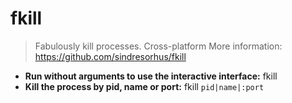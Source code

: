 # fkill
> Fabulously kill processes. Cross-platform
> More information: <https://github.com/sindresorhus/fkill>
- **Run without arguments to use the interactive interface:**
fkill
- **Kill the process by pid, name or port:**
fkill `pid|name|:port`

